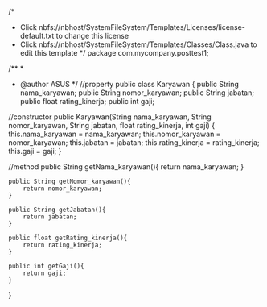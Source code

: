 /*
 * Click nbfs://nbhost/SystemFileSystem/Templates/Licenses/license-default.txt to change this license
 * Click nbfs://nbhost/SystemFileSystem/Templates/Classes/Class.java to edit this template
 */
package com.mycompany.posttest1;

/**
 *
 * @author ASUS
 */
//property
public class Karyawan { 
    public String nama_karyawan;
    public String nomor_karyawan;
    public String jabatan;
    public float rating_kinerja;
    public int gaji;

//constructor
    public Karyawan(String nama_karyawan, String nomor_karyawan, String jabatan, float rating_kinerja, int gaji) {
        this.nama_karyawan = nama_karyawan;
        this.nomor_karyawan = nomor_karyawan;
        this.jabatan = jabatan;
        this.rating_kinerja = rating_kinerja;  
        this.gaji = gaji;
    }
    
//method
    public String getNama_karyawan(){
        return nama_karyawan;
    }
    
    public String getNomor_karyawan(){
        return nomor_karyawan;
    }
    
    public String getJabatan(){
        return jabatan;
    }
    
    public float getRating_kinerja(){
        return rating_kinerja;
    }
    
    public int getGaji(){
        return gaji;
    }
}
